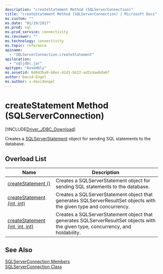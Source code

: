 ```yaml
---
description: "createStatement Method (SQLServerConnection)"
title: "createStatement Method (SQLServerConnection) | Microsoft Docs"
ms.custom: ""
ms.date: "01/19/2017"
ms.prod: sql
ms.prod_service: connectivity
ms.reviewer: ""
ms.technology: connectivity
ms.topic: reference
apiname: 
  - "SQLServerConnection.createStatement"
apilocation: 
  - "sqljdbc.jar"
apitype: "Assembly"
ms.assetid: 6d043ba9-b8ec-41d3-bb22-ad2c4aebda6f
author: David-Engel
ms.author: v-davidengel
---
```

# createStatement Method (SQLServerConnection)
[!INCLUDE[Driver_JDBC_Download](../../../includes/driver_jdbc_download.md)]

  Creates a [SQLServerStatement](../../../connect/jdbc/reference/sqlserverstatement-class.md) object for sending SQL statements to the database.  
  
## Overload List  
  
|Name|Description|  
|----------|-----------------|  
|[createStatement ()](../../../connect/jdbc/reference/createstatement-method.md)|Creates a SQLServerStatement object for sending SQL statements to the database.|  
|[createStatement (int, int)](../../../connect/jdbc/reference/createstatement-method-int-int.md)|Creates a SQLServerStatement object that generates SQLServerResultSet objects with the given type and concurrency.|  
|[createStatement (int, int, int)](../../../connect/jdbc/reference/createstatement-method-int-int-int.md)|Creates a SQLServerStatement object that generates SQLServerResultSet objects with the given type, concurrency, and holdability.|  
  
## See Also  
 [SQLServerConnection Members](../../../connect/jdbc/reference/sqlserverconnection-members.md)   
 [SQLServerConnection Class](../../../connect/jdbc/reference/sqlserverconnection-class.md)  
  
  
